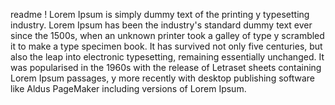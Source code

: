 readme !
Lorem Ipsum is simply dummy text of the printing y typesetting industry. Lorem Ipsum has been the industry's standard dummy text ever since the 1500s,
when an unknown printer took a galley of type y scrambled it to make a type specimen book. It has survived not only five centuries,
but also the leap into electronic typesetting, remaining essentially unchanged. It was popularised in the 1960s with the release of Letraset sheets containing Lorem Ipsum passages,
y more recently with desktop publishing software like Aldus PageMaker including versions of Lorem Ipsum.        